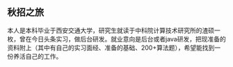 秋招之旅
------
本人是本科毕业于西安交通大学，研究生就读于中科院计算技术研究所的渣硕一枚，曾在今日头条实习，做后台研发。就业意向是后台或者java研发，把现准备的资料附上（其中有自己的实习面经、准备的基础、200+算法题），希望能找到一份养活自己的工作。
